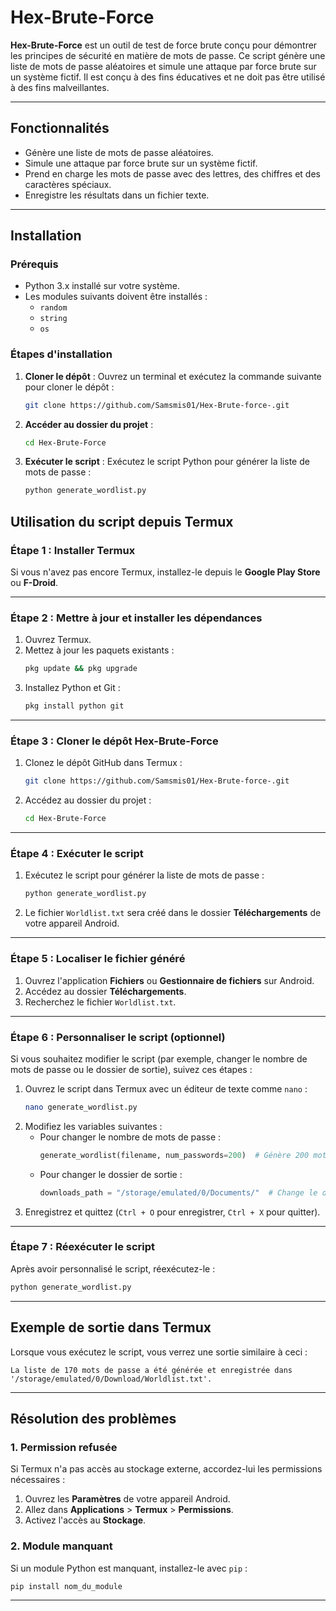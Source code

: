
# **Hex-Brute-Force**

**Hex-Brute-Force** est un outil de test de force brute conçu pour démontrer les principes de sécurité en matière de mots de passe. Ce script génère une liste de mots de passe aléatoires et simule une attaque par force brute sur un système fictif. Il est conçu à des fins éducatives et ne doit pas être utilisé à des fins malveillantes.

---

## **Fonctionnalités**

- Génère une liste de mots de passe aléatoires.
- Simule une attaque par force brute sur un système fictif.
- Prend en charge les mots de passe avec des lettres, des chiffres et des caractères spéciaux.
- Enregistre les résultats dans un fichier texte.

---

## **Installation**

### **Prérequis**

- Python 3.x installé sur votre système.
- Les modules suivants doivent être installés :
  - `random`
  - `string`
  - `os`

### **Étapes d'installation**

1. **Cloner le dépôt** :
   Ouvrez un terminal et exécutez la commande suivante pour cloner le dépôt :
   ```bash
   git clone https://github.com/Samsmis01/Hex-Brute-force-.git
   ```

2. **Accéder au dossier du projet** :
   ```bash
   cd Hex-Brute-Force
   ```

3. **Exécuter le script** :
   Exécutez le script Python pour générer la liste de mots de passe :
   ```bash
   python generate_wordlist.py
   ```
   
## **Utilisation du script depuis Termux**

### **Étape 1 : Installer Termux**
Si vous n'avez pas encore Termux, installez-le depuis le **Google Play Store** ou **F-Droid**.

---

### **Étape 2 : Mettre à jour et installer les dépendances**
1. Ouvrez Termux.
2. Mettez à jour les paquets existants :
   ```bash
   pkg update && pkg upgrade
   ```
3. Installez Python et Git :
   ```bash
   pkg install python git
   ```

---

### **Étape 3 : Cloner le dépôt Hex-Brute-Force**
1. Clonez le dépôt GitHub dans Termux :
   ```bash
   git clone https://github.com/Samsmis01/Hex-Brute-force-.git
   ```
2. Accédez au dossier du projet :
   ```bash
   cd Hex-Brute-Force
   ```

---

### **Étape 4 : Exécuter le script**
1. Exécutez le script pour générer la liste de mots de passe :
   ```bash
   python generate_wordlist.py
   ```
2. Le fichier `Worldlist.txt` sera créé dans le dossier **Téléchargements** de votre appareil Android.

---

### **Étape 5 : Localiser le fichier généré**
1. Ouvrez l'application **Fichiers** ou **Gestionnaire de fichiers** sur Android.
2. Accédez au dossier **Téléchargements**.
3. Recherchez le fichier `Worldlist.txt`.

---

### **Étape 6 : Personnaliser le script (optionnel)**
Si vous souhaitez modifier le script (par exemple, changer le nombre de mots de passe ou le dossier de sortie), suivez ces étapes :

1. Ouvrez le script dans Termux avec un éditeur de texte comme `nano` :
   ```bash
   nano generate_wordlist.py
   ```
2. Modifiez les variables suivantes :
   - Pour changer le nombre de mots de passe :
     ```python
     generate_wordlist(filename, num_passwords=200)  # Génère 200 mots de passe
     ```
   - Pour changer le dossier de sortie :
     ```python
     downloads_path = "/storage/emulated/0/Documents/"  # Change le dossier de sortie
     ```
3. Enregistrez et quittez (`Ctrl + O` pour enregistrer, `Ctrl + X` pour quitter).

---

### **Étape 7 : Réexécuter le script**
Après avoir personnalisé le script, réexécutez-le :
```bash
python generate_wordlist.py
```

---

## **Exemple de sortie dans Termux**

Lorsque vous exécutez le script, vous verrez une sortie similaire à ceci :
```
La liste de 170 mots de passe a été générée et enregistrée dans '/storage/emulated/0/Download/Worldlist.txt'.
```

---

## **Résolution des problèmes**

### **1. Permission refusée**
Si Termux n'a pas accès au stockage externe, accordez-lui les permissions nécessaires :
1. Ouvrez les **Paramètres** de votre appareil Android.
2. Allez dans **Applications** > **Termux** > **Permissions**.
3. Activez l'accès au **Stockage**.

### **2. Module manquant**
Si un module Python est manquant, installez-le avec `pip` :
```bash
pip install nom_du_module
```

---

